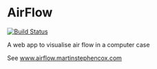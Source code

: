 # AirFlow 
[![Build Status](https://travis-ci.org/Martin-Cox/AirFlow.svg?branch=master)](https://travis-ci.org/Martin-Cox/AirFlow)

A web app to visualise air flow in a computer case

See www.airflow.martinstephencox.com

